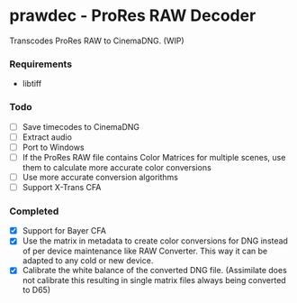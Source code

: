 #  prawdec - ProRes RAW Decoder

Transcodes ProRes RAW to CinemaDNG. (WIP)

### Requirements

- libtiff

### Todo
- [ ] Save timecodes to CinemaDNG
- [ ] Extract audio
- [ ] Port to Windows
- [ ] If the ProRes RAW file contains Color Matrices for multiple scenes, use them to calculate more accurate color conversions
- [ ] Use more accurate conversion algorithms
- [ ] Support X-Trans CFA

### Completed
- [x] Support for Bayer CFA
- [x] Use the matrix in metadata to create color conversions for DNG instead of per device maintenance like RAW Converter. This way it can be adapted to any cold or new device. 
- [x] Calibrate the white balance of the converted DNG file. (Assimilate does not calibrate this resulting in single matrix files always being converted to D65)
